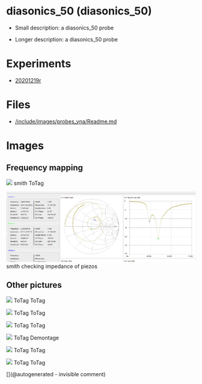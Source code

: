 # diasonics_50 (diasonics_50)

* Small description: a diasonics_50 probe

* Longer description: a diasonics_50 probe

# Experiments

* [20201219r](/include/experiments/auto/20201219r.md)


# Files

* [/include/images/probes_vna/Readme.md](/include/images/probes_vna/Readme.md)


# Images

## Frequency mapping 

![](/include/images/probes_vna/diasonics_50.png)
smith
ToTag

![](/include/20201219r/impedances/diasonics_50.png)
smith
checking impedance of piezos

## Other pictures 

![](/include/images/diasonics_50/P_20181208_131435.jpg)
ToTag
ToTag

![](/include/images/diasonics_50/P_20181208_131810.jpg)
ToTag
ToTag

![](/include/images/diasonics_50/P_20181208_131756.jpg)
ToTag
ToTag

![](/include/images/diasonics_50/P_20181208_131405.jpg)
ToTag
Demontage

![](/include/images/diasonics_50/P_20181208_131643.jpg)
ToTag
ToTag

![](/include/images/diasonics_50/P_20181208_131821.jpg)
ToTag
ToTag





[](@autogenerated - invisible comment)